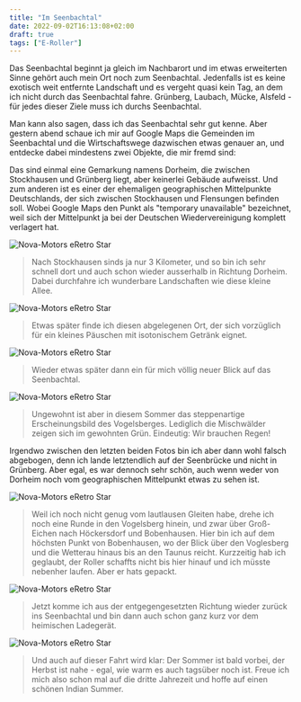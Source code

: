 ```yaml
---
title: "Im Seenbachtal"
date: 2022-09-02T16:13:08+02:00
draft: true
tags: ["E-Roller"]
---
```

Das Seenbachtal beginnt ja gleich im Nachbarort und im etwas erweiterten Sinne gehört auch mein Ort noch zum Seenbachtal. Jedenfalls ist es keine exotisch weit entfernte Landschaft und es vergeht quasi kein Tag, an dem ich nicht durch das Seenbachtal fahre. Grünberg, Laubach, Mücke, Alsfeld - für jedes dieser Ziele muss ich durchs Seenbachtal.

Man kann also sagen, dass ich das Seenbachtal sehr gut kenne. Aber gestern abend schaue ich mir auf Google Maps die Gemeinden im Seenbachtal und die Wirtschaftswege dazwischen etwas genauer an, und entdecke dabei mindestens zwei Objekte, die mir fremd sind:

Das sind einmal eine Gemarkung namens Dorheim, die zwischen Stockhausen und Grünberg liegt, aber keinerlei Gebäude aufweisst. Und zum anderen ist es einer der ehemaligen geographischen Mittelpunkte Deutschlands, der sich zwischen Stockhausen und Flensungen befinden soll. Wobei Google Maps den Punkt als "temporary unavailable" bezeichnet, weil sich der Mittelpunkt ja bei der Deutschen Wiedervereinigung komplett verlagert hat.


![Nova-Motors eRetro Star](../09-02-p01.jpg)
> Nach Stockhausen sinds ja nur 3 Kilometer, und so bin ich sehr schnell dort und auch schon wieder ausserhalb in Richtung Dorheim. Dabei durchfahre ich wunderbare Landschaften wie diese kleine Allee.

![Nova-Motors eRetro Star](../09-02-p02.jpg)
> Etwas später finde ich diesen abgelegenen Ort, der sich vorzüglich für ein kleines Päuschen mit isotonischem Getränk eignet.

![Nova-Motors eRetro Star](../09-02-p03.jpg)
> Wieder etwas später dann ein für mich völlig neuer Blick auf das Seenbachtal.

![Nova-Motors eRetro Star](../09-02-p04.jpg)
> Ungewohnt ist aber in diesem Sommer das steppenartige Erscheinungsbild des Vogelsberges. Lediglich die Mischwälder zeigen sich im gewohnten Grün. Eindeutig: Wir brauchen Regen!

Irgendwo zwischen den letzten beiden Fotos bin ich aber dann wohl falsch abgebogen, denn ich lande letztendlich auf der Seenbrücke und nicht in Grünberg. Aber egal, es war dennoch sehr schön, auch wenn weder von Dorheim noch vom geographischen Mittelpunkt etwas zu sehen ist.

![Nova-Motors eRetro Star](../09-02-p05.jpg)
> Weil ich noch nicht genug vom lautlausen Gleiten habe, drehe ich noch eine Runde in den Vogelsberg hinein, und zwar über Groß-Eichen nach Höckersdorf und Bobenhausen. Hier bin ich auf dem höchsten Punkt von Bobenhausen, wo der Blick über den Voglesberg und die Wetterau hinaus bis an den Taunus reicht. Kurzzeitig hab ich geglaubt, der Roller schaffts nicht bis hier hinauf und ich müsste nebenher laufen. Aber er hats gepackt.

![Nova-Motors eRetro Star](../09-02-p06.jpg)
> Jetzt komme ich aus der entgegengesetzten Richtung wieder zurück ins Seenbachtal und bin dann auch schon ganz kurz vor dem heimischen Ladegerät.

![Nova-Motors eRetro Star](../09-02-p07.jpg)
> Und auch auf dieser Fahrt wird klar: Der Sommer ist bald vorbei, der Herbst ist nahe - egal, wie warm es auch tagsüber noch ist. Freue ich mich also schon mal auf die dritte Jahrezeit und hoffe auf einen schönen Indian Summer.
